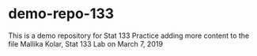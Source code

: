 # demo-repo-133
This is a demo repository for Stat 133
Practice adding more content to the file
Mallika Kolar, Stat 133
Lab on March 7, 2019

